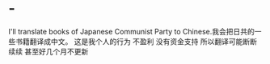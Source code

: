 # -
I'll translate books of Japanese Communist Party to Chinese.我会把日共的一些书籍翻译成中文。
这是我个人的行为 不盈利 没有资金支持 所以翻译可能断断续续 甚至好几个月不更新
